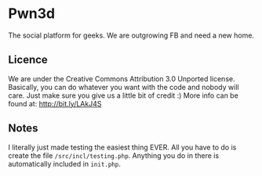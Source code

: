 Pwn3d
=====

The social platform for geeks. We are outgrowing FB and need a new home.


Licence
-------

We are under the Creative Commons Attribution 3.0 Unported license. Basically, you can do whatever you want with the code and nobody will care. Just make sure you give us a little bit of credit :)
More info can be found at: http://bit.ly/LAkJ4S


Notes
----

I literally just made testing the easiest thing EVER. All you have to do is create the file ```/src/incl/testing.php```. Anything you do in there is automatically included in ```init.php```.